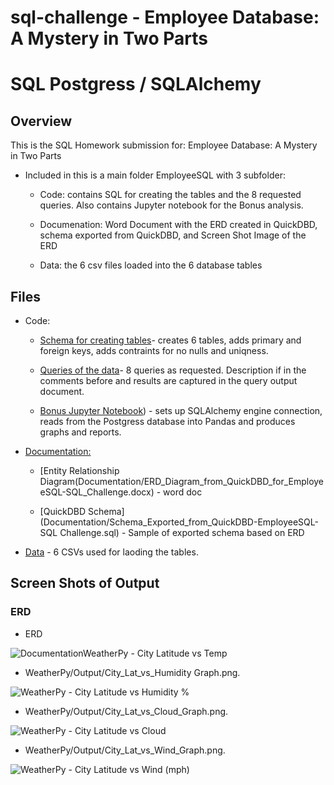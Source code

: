 # sql-challenge - Employee Database: A Mystery in Two Parts

# SQL Postgress / SQLAlchemy  

## Overview

This is the SQL Homework submission for: Employee Database: A Mystery in Two Parts 

* Included in this is a main folder EmployeeSQL with 3 subfolder: 
   
  * Code: contains SQL for creating the tables and the 8 requested queries.  Also contains Jupyter notebook for the Bonus analysis. 

  * Documenation: Word Document with the ERD created in QuickDBD, schema exported from QuickDBD, and Screen Shot Image of the ERD

  * Data: the 6 csv files loaded into the 6 database tables  
  

## Files

* Code:  

  * [Schema for creating tables](Code/EmployeeSQL_Schema.sql)- creates 6 tables, adds primary and foreign keys, adds contraints for no nulls and uniqness.

  * [Queries of the data](Code/EmployeeSQL_Queries.sql)- 8 queries as requested. Description if in the comments before and results are captured in the query output document. 

  * [Bonus Jupyter Notebook](Code/EmployeeSQL_Bonus.ipynb)) - sets up SQLAlchemy engine connection, reads from the Postgress database into Pandas and produces graphs and reports.  

* [Documentation:](Documentation)
  
  * [Entity Relationship Diagram(Documentation/ERD_Diagram_from_QuickDBD_for_EmployeeSQL-SQL_Challenge.docx) - word doc

  * [QuickDBD Schema](Documentation/Schema_Exported_from_QuickDBD-EmployeeSQL-SQL Challenge.sql) - Sample of exported schema based on ERD

	
* [Data](Data) - 6 CSVs used for laoding the tables. 

  
## Screen Shots of Output

### ERD  

* ERD 

![DocumentationWeatherPy - City Latitude vs Temp](WeatherPy/Output/City_Lat_vs_Temp_Graph.png)

* WeatherPy/Output/City_Lat_vs_Humidity Graph.png.

![WeatherPy - City Latitude vs Humidity %](WeatherPy/Output/City_Lat_vs_Humid_Graph.png)

* WeatherPy/Output/City_Lat_vs_Cloud_Graph.png.

![WeatherPy - City Latitude vs Cloud](WeatherPy/Output/City_Lat_vs_Cloud_Graph.png)

* WeatherPy/Output/City_Lat_vs_Wind_Graph.png.

![WeatherPy - City Latitude vs Wind (mph)](WeatherPy/Output/City_Lat_vs_Wind_Graph.png)
